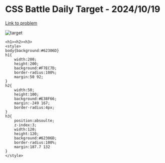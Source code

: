 # CSS Battle Daily Target - 2024/10/19

[Link to problem](https://cssbattle.dev/play/9uGatH9mqIIE1aCc5y3P)

![target](https://firebasestorage.googleapis.com/v0/b/cssbattleapp.appspot.com/o/user%2Fe6YbeBahWNPT7VpE2rE2p85byxa2%2Ftargets%2Ftarget_3TA0enY.png?alt=media)



```
<h1><h2><h3>
<style>
body{background:#62306D}
h1{
    width:200;
    height:200;
    background:#F7EC7D;
    border-radius:100%;
    margin:50 92;
}
h2{
    width:50;
    height:100;
    background:#E38F66;
    margin:-249 167;
    border-radius:4px;
} 
h3{
    position:absoulte;
    z-index:3;
    width:120;
    height:120;
    background:#62306D;
    border-radius:100%;
    margin:187.7 132
}
</style>
```